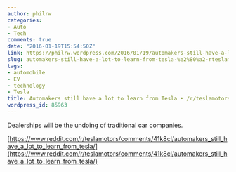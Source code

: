 ```yaml
---
author: philrw
categories:
- Auto
- Tech
comments: true
date: "2016-01-19T15:54:50Z"
link: https://philrw.wordpress.com/2016/01/19/automakers-still-have-a-lot-to-learn-from-tesla-%e2%80%a2-rteslamotors/
slug: automakers-still-have-a-lot-to-learn-from-tesla-%e2%80%a2-rteslamotors
tags:
- automobile
- EV
- technology
- Tesla
title: Automakers still have a lot to learn from Tesla • /r/teslamotors
wordpress_id: 85963
---
```


Dealerships will be the undoing of traditional car companies.

[https://www.reddit.com/r/teslamotors/comments/41k8cl/automakers_still_have_a_lot_to_learn_from_tesla/](https://www.reddit.com/r/teslamotors/comments/41k8cl/automakers_still_have_a_lot_to_learn_from_tesla/)
